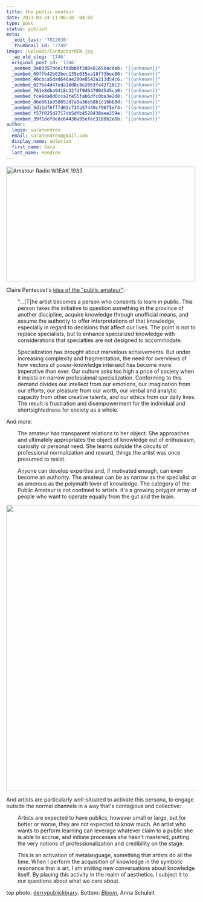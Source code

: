 ```yaml
---
title: the public amateur
date: 2011-03-24 11:06:18 -04:00
type: post
status: publish
meta:
  _edit_last: '7812036'
  _thumbnail_id: '3748'
image: /uploads/ConductorNEW.jpg
  _wp_old_slug: '1746'
  original_post_id: '1746'
  _oembed_3e03357dde1fd8bb8f200e816504cdab: "{{unknown}}"
  _oembed_69ffb42b02bec135e035ea18f73bee80: "{{unknown}}"
  _oembed_40cbca5dad646ae200e0542a213d54c6: "{{unknown}}"
  _oembed_027be4d47eda18d8c8e2063fe42f28c2: "{{unknown}}"
  _oembed_761e8dba9418c32fdf9d647004545ca0: "{{unknown}}"
  _oembed_fce8da0d0cca2fe55fab6dfc0ba3e2d8: "{{unknown}}"
  _oembed_86e061a958052d7a9a36eb8b1c16bb8d: "{{unknown}}"
  _oembed_5d11df6fffd65c73fa57449cf90f5ef4: "{{unknown}}"
  _oembed_f57f025d2717db5dfb4520438aee259e: "{{unknown}}"
  _oembed_39f1def8e8c64430a95efec3188b2e6b: "{{unknown}}"
author:
  login: sarahendren
  email: sarahendren@gmail.com
  display_name: ablerism
  first_name: Sara
  last_name: Hendren
---
```


<p><a title="Amateur Radio W1EAK 1933 by derrypubliclibrary, on Flickr" href="http://www.flickr.com/photos/derrypubliclibrary/5016484220/"><img src="{{ site.baseurl }}/uploads/5016484220_246179f3c7.jpg" alt="Amateur Radio W1EAK 1933" width="500" height="303" /></a></p>
<p>Claire Pentecost's <a href="http://publicamateur.wordpress.com/2009/01/18/beyond-face/#more-34">idea of the "public amateur"</a>:</p>
<p style="padding-left:30px;">"...[T]he artist becomes a person who consents to learn in public. This person takes the initiative to question something in the province of another discipline, acquire knowledge through unofficial means, and assume the authority to offer interpretations of that knowledge, especially in regard to decisions that affect our lives. The point is not to replace specialists, but to enhance specialized knowledge with considerations that specialties are not designed to accommodate.</p>
<p style="padding-left:30px;">Specialization has brought about marvelous achievements. But under increasing complexity and fragmentation, the need for overviews of how vectors of power-knowledge intersect has become more imperative than ever. Our culture asks too high a price of society when it insists on narrow professional specialization. Conforming to this demand divides our intellect from our emotions, our imagination from our efforts, our pleasure from our worth, our verbal and analytic capacity from other creative talents, and our ethics from our daily lives. The result is frustration and disempowerment for the individual and shortsightedness for society as a whole.</p>
<p>And more:</p>
<p style="padding-left:30px;">The amateur has transparent relations to her object. She approaches and ultimately appropriates the object of knowledge out of enthusiasm, curiosity or personal need. She learns outside the circuits of professional normalization and reward, things the artist was once presumed to resist.</p>
<p style="padding-left:30px;">Anyone can develop expertise and, if motivated enough, can even become an authority. The amateur can be as narrow as the specialist or as amorous as the polymath lover of knowledge. The category of the Public Amateur is not confined to artists. It's a growing polyglot array of people who want to operate equally from the gut and the brain.</p>
<p><a href="http://ablersite.files.wordpress.com/2011/03/bloom-by-anna-schuleit-white-mums2.jpg"><img class="alignnone  wp-image-3748" title="bloom-by-anna-schuleit-white-mums2" src="{{ site.baseurl }}/uploads/bloom-by-anna-schuleit-white-mums2.jpg" alt="" width="512" height="756" /></a></p>
<p>And artists are particularly well-situated to activate this persona, to engage outside the normal channels in a way that's contagious and collective:</p>
<p style="padding-left:30px;">Artists are expected to have publics, however small or large, but for better or worse, they are not expected to know much. An artist who wants to perform learning can leverage whatever claim to a public she is able to accrue, and initiate processes she hasn't mastered, putting the very notions of professionalization and credibility on the stage.</p>
<p style="padding-left:30px;">This is an activation of metalanguage, something that artists do all the time. When I perform the acquisition of knowledge in the symbolic resonance that is art, I am inviting new conversations about knowledge itself. By placing this activity in the realm of aesthetics, I subject it to our questions about what we care about.</p>
<p>top photo: <a href="http://www.flickr.com/photos/derrypubliclibrary/5016484220/">derrypubliclibrary</a>. Bottom: <a href="http://www.anna-schuleit.com/"><em>Bloom</em></a>, Anna Schuleit</p>
